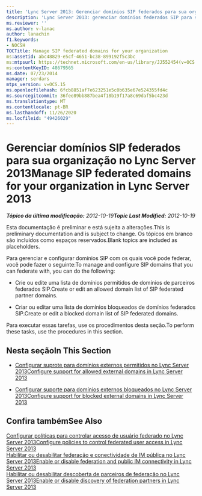 ```yaml
---
title: 'Lync Server 2013: Gerenciar domínios SIP federados para sua organização'
description: 'Lync Server 2013: gerenciar domínios federados SIP para sua organização.'
ms.reviewer: ''
ms.author: v-lanac
author: lanachin
f1.keywords:
- NOCSH
TOCTitle: Manage SIP federated domains for your organization
ms:assetid: abc48829-e5cf-4651-bc38-899192f5c3bc
ms:mtpsurl: https://technet.microsoft.com/en-us/library/JJ552454(v=OCS.15)
ms:contentKeyID: 48679565
ms.date: 07/23/2014
manager: serdars
mtps_version: v=OCS.15
ms.openlocfilehash: 6fcb8851af7e623251e5c0b635e67e524355fd4c
ms.sourcegitcommit: 36fee89bb887bea4f18b19f17a8c69daf5bc423d
ms.translationtype: MT
ms.contentlocale: pt-BR
ms.lasthandoff: 11/26/2020
ms.locfileid: "49426029"
---
```

# <a name="manage-sip-federated-domains-for-your-organization-in-lync-server-2013"></a><span data-ttu-id="fc177-103">Gerenciar domínios SIP federados para sua organização no Lync Server 2013</span><span class="sxs-lookup"><span data-stu-id="fc177-103">Manage SIP federated domains for your organization in Lync Server 2013</span></span>

<div data-xmlns="http://www.w3.org/1999/xhtml">

<div class="topic" data-xmlns="http://www.w3.org/1999/xhtml" data-msxsl="urn:schemas-microsoft-com:xslt" data-cs="https://msdn.microsoft.com/">

<div data-asp="https://msdn2.microsoft.com/asp">



</div>

<div id="mainSection">

<div id="mainBody"><span data-ttu-id="fc177-104">

<span> </span></span><span class="sxs-lookup"><span data-stu-id="fc177-104">

<span> </span></span></span>

<span data-ttu-id="fc177-105">_**Tópico da última modificação:** 2012-10-19_</span><span class="sxs-lookup"><span data-stu-id="fc177-105">_**Topic Last Modified:** 2012-10-19_</span></span>

<span data-ttu-id="fc177-106">Esta documentação é preliminar e está sujeita a alterações.</span><span class="sxs-lookup"><span data-stu-id="fc177-106">This is preliminary documentation and is subject to change.</span></span> <span data-ttu-id="fc177-107">Os tópicos em branco são incluídos como espaços reservados.</span><span class="sxs-lookup"><span data-stu-id="fc177-107">Blank topics are included as placeholders.</span></span>

<span data-ttu-id="fc177-108">Para gerenciar e configurar domínios SIP com os quais você pode federar, você pode fazer o seguinte:</span><span class="sxs-lookup"><span data-stu-id="fc177-108">To manage and configure SIP domains that you can federate with, you can do the following:</span></span>

  - <span data-ttu-id="fc177-109">Crie ou edite uma lista de domínios permitidos de domínios de parceiros federados SIP.</span><span class="sxs-lookup"><span data-stu-id="fc177-109">Create or edit an allowed domain list of SIP federated partner domains.</span></span>

  - <span data-ttu-id="fc177-110">Criar ou editar uma lista de domínios bloqueados de domínios federados SIP.</span><span class="sxs-lookup"><span data-stu-id="fc177-110">Create or edit a blocked domain list of SIP federated domains.</span></span>

<span data-ttu-id="fc177-111">Para executar essas tarefas, use os procedimentos desta seção.</span><span class="sxs-lookup"><span data-stu-id="fc177-111">To perform these tasks, use the procedures in this section.</span></span>

<div>

## <a name="in-this-section"></a><span data-ttu-id="fc177-112">Nesta seção</span><span class="sxs-lookup"><span data-stu-id="fc177-112">In This Section</span></span>

  - [<span data-ttu-id="fc177-113">Configurar suprote para domínios externos permitidos no Lync Server 2013</span><span class="sxs-lookup"><span data-stu-id="fc177-113">Configure support for allowed external domains in Lync Server 2013</span></span>](lync-server-2013-configure-support-for-allowed-external-domains.md)

  - [<span data-ttu-id="fc177-114">Configurar suporte para domínios externos bloqueados no Lync Server 2013</span><span class="sxs-lookup"><span data-stu-id="fc177-114">Configure support for blocked external domains in Lync Server 2013</span></span>](lync-server-2013-configure-support-for-blocked-external-domains.md)

</div>

<div>

## <a name="see-also"></a><span data-ttu-id="fc177-115">Confira também</span><span class="sxs-lookup"><span data-stu-id="fc177-115">See Also</span></span>


[<span data-ttu-id="fc177-116">Configurar políticas para controlar acesso de usuário federado no Lync Server 2013</span><span class="sxs-lookup"><span data-stu-id="fc177-116">Configure policies to control federated user access in Lync Server 2013</span></span>](lync-server-2013-configure-policies-to-control-federated-user-access.md)  
[<span data-ttu-id="fc177-117">Habilitar ou desabilitar federação e conectividade de IM pública no Lync Server 2013</span><span class="sxs-lookup"><span data-stu-id="fc177-117">Enable or disable federation and public IM connectivity in Lync Server 2013</span></span>](lync-server-2013-enable-or-disable-federation-and-public-im-connectivity.md)  
[<span data-ttu-id="fc177-118">Habilitar ou desabilitar descoberta de parceiros de federação no Lync Server 2013</span><span class="sxs-lookup"><span data-stu-id="fc177-118">Enable or disable discovery of federation partners in Lync Server 2013</span></span>](lync-server-2013-enable-or-disable-discovery-of-federation-partners.md)  
  

<span data-ttu-id="fc177-119"></div>

</div>

<span> </span>

</div>

</div>

</span><span class="sxs-lookup"><span data-stu-id="fc177-119"></div>

</div>

<span> </span>

</div>

</div>

</span></span></div>

